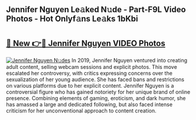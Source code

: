 ## Jennifer Nguyen Le𝚊ked N𝚞de - Part-F9L Video Photos - Hot Onlyf𝚊ns Le𝚊ks 1bKbi

# <h2><a href="http://ab41386.deff.icu/?id=Jennifer+Nguyen">🔗 New 👉🔴 Jennifer Nguyen VIDEO Photos</a></h2>

[![Jennifer Nguyen N𝚞des](https://i.imgur.com/rIISA9y.gif)](http://ab41386.deff.icu/?id=Jennifer+Nguyen)
In 2019, Jennifer Nguyen ventured into creating adult content, selling webcam sessions and explicit photos. This move escalated her controversy, with critics expressing concerns over the sexualization of her young audience. She has faced bans and restrictions on various platforms due to her explicit content. Jennifer Nguyen is a controversial figure who has gained notoriety for her unique brand of online presence. Combining elements of gaming, eroticism, and dark humor, she has amassed a large and dedicated following, but also faced intense criticism for her unconventional approach to content creation.
